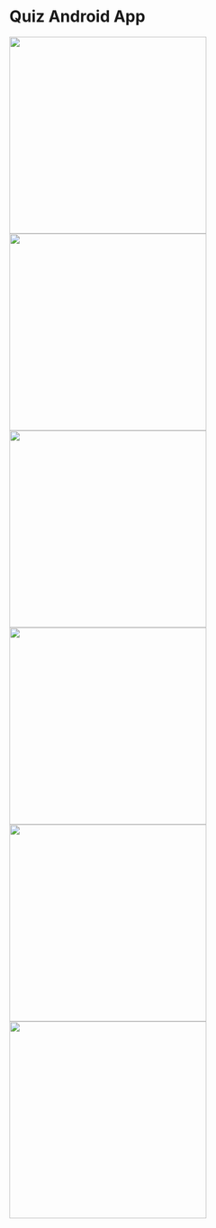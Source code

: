 # Quiz Android App

<img src="https://user-images.githubusercontent.com/66727050/151709814-e5e23867-4e15-4776-a553-da438aae060b.png" width=350>
<img src="https://user-images.githubusercontent.com/66727050/151709984-978ee426-7008-449c-9f8c-7f9fc4e34284.png" width=350>
<img src="https://user-images.githubusercontent.com/66727050/151709823-be43ce89-53b2-4b0e-bc86-ae057c392709.png" width=350>
<img src="https://user-images.githubusercontent.com/66727050/151709995-8e84dd4d-2cdc-4042-9561-b42805ae3af3.png" width=350>
<img src="https://user-images.githubusercontent.com/66727050/151709999-41b770be-cd4d-4921-a914-e4910217ff18.png" width=350>
<img src="https://user-images.githubusercontent.com/66727050/151710003-3012a13b-7eea-4469-9398-325338a15f3b.png" width=350>
